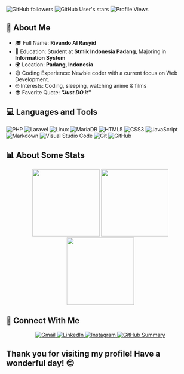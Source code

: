 <img alt="GitHub followers" src="https://img.shields.io/github/followers/rivando-al-rasyid?style=social"> <img alt="GitHub User's stars" src="https://img.shields.io/github/stars/rivando-al-rasyid?style=social"> ![Profile Views](https://komarev.com/ghpvc/?username=rivando-al-rasyid&color=blue&style=flat-square)

## 🔄 About Me
- 🎓 Full Name: **Rivando Al Rasyid**
- 🏫 Education: Student at **Stmik Indonesia Padang**, Majoring in **Information System**
- 🌍 Location: **Padang, Indonesia**
- 😅 Coding Experience: Newbie coder with a current focus on Web Development.
- 🤓 Interests: Coding, sleeping, watching anime & films
- 😎 Favorite Quote: **_"Just DO it"_**

## 💻 Languages and Tools

![PHP](https://img.shields.io/badge/php-%23777BB4.svg?style=for-the-badge&logo=php&logoColor=white) ![Laravel](https://img.shields.io/badge/laravel-%23FF2D20.svg?style=for-the-badge&logo=laravel&logoColor=white) ![Linux](https://img.shields.io/badge/Linux-FCC624?style=for-the-badge&logo=linux&logoColor=black) ![MariaDB](https://img.shields.io/badge/MariaDB-003545?style=for-the-badge&logo=mariadb&logoColor=white) ![HTML5](https://img.shields.io/badge/html5-%23E34F26.svg?style=for-the-badge&logo=html5&logoColor=white) ![CSS3](https://img.shields.io/badge/css3-%231572B6.svg?style=for-the-badge&logo=css3&logoColor=white) ![JavaScript](https://img.shields.io/badge/javascript-%23323330.svg?style=for-the-badge&logo=javascript&logoColor=%23F7DF1E) ![Markdown](https://img.shields.io/badge/markdown-%23000000.svg?style=for-the-badge&logo=markdown&logoColor=white)
![Visual Studio Code](https://img.shields.io/badge/Visual%20Studio%20Code-0078d7.svg?style=for-the-badge&logo=visual-studio-code&logoColor=white) ![Git](https://img.shields.io/badge/git-%23F05033.svg?style=for-the-badge&logo=git&logoColor=white) ![GitHub](https://img.shields.io/badge/github-%23121011.svg?style=for-the-badge&logo=github&logoColor=white)

## 📊 About Some Stats

<p align="center">
  <img src="https://github-readme-stats.vercel.app/api?username=rivando-al-rasyid&show_icons=true&theme=radical" height="180em" />
  <img src="https://github-readme-stats.vercel.app/api/top-langs/?username=rivando-al-rasyid&layout=compact&theme=radical" height="180em" />
  <img src="https://github-readme-streak-stats.herokuapp.com/?user=rivando-al-rasyid&theme=dark" height="180em" />
</p>

## 🤝 Connect With Me

<p align="center">
  <a href="mailto:rivanrasy@gmail.com">
    <img alt="Gmail" src="https://img.shields.io/badge/Gmail-D14836?style=for-the-badge&logo=gmail&logoColor=white" />
  </a>
  <a href="https://www.linkedin.com/in/rivando-al-rasyid-60270015b/">
    <img alt="LinkedIn" src="https://img.shields.io/badge/LinkedIn-0077B5?style=for-the-badge&logo=linkedin&logoColor=white" />
  </a>
  <a href="https://www.instagram.com/rivandoall1/">
    <img alt="Instagram" src="https://img.shields.io/badge/Instagram-E4405F?style=for-the-badge&logo=instagram&logoColor=white" />
  </a>
  <a href="https://profile-summary-for-github.herokuapp.com/user/rivando-al-rasyid">
    <img alt="GitHub Summary" src="https://img.shields.io/badge/GitHub-100000?style=for-the-badge&logo=github&logoColor=white" />
  </a>
</p>

## Thank you for visiting my profile! Have a wonderful day! 😊
